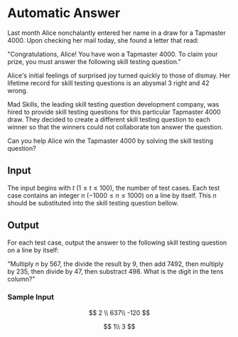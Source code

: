 # Automatic Answer 

Last month Alice nonchalantly entered her name in a draw for a Tapmaster 4000. Upon checking her mail today, she found a letter that read: 

"Congratulations, Alice! You have won a Tapmaster 4000. To claim your prize, you must answer the following skill testing question."

Alice's initial feelings of surprised joy turned quickly to those of dismay. Her lifetime record for skill testing questions is an abysmal 3 right and 42 wrong. 

Mad Skills, the leading skill testing question development company, was hired to provide skill testing questions for this particular Tapmaster 4000 draw. They decided to create a different skill testing question to each winner so that the winners could not collaborate ton answer the question. 

Can you help Alice win the Tapmaster 4000 by solving the skill testing question?

## Input 

The input begins with $t$ ($1 \leq t \leq 100$), the number of test cases. Each test case contains an integer $n$ ($-1000 \leq n \leq 1000$) on a line by itself. This $n$ should be substituted into the skill testing question bellow. 

## Output

For each test case, output the answer to the following skill testing question on a line by itself: 

"Multiply $n$ by $567$, the divide the result by $9$, then add $7492$, then multiply by $235$, then divide by $47$, then substract $498$. What is the digit in the tens column?"


### Sample Input 

$$
2 \\
637\\
-120
$$

$$
1\\
3
$$
